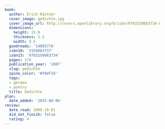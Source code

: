 ```yaml
---
book:
  author: Erich Kästner
  cover_image: gedichte.jpg
  cover_image_url: http://covers.openlibrary.org/b/isbn/9783150083734-L.jpg
  dimensions:
    height: 15.0
    thickness: 1.2
    width: 9.5
  goodreads: '14085776'
  isbn10: '3150083737'
  isbn13: '9783150083734'
  pages: 174
  publication_year: '1987'
  slug: gedichte
  spine_color: '#f0df19'
  tags:
  - german
  - poetry
  title: Gedichte
plan:
  date_added: '2015-08-06'
review:
  date_read: 2009-10-01
  did_not_finish: false
  rating: 4
---
```

